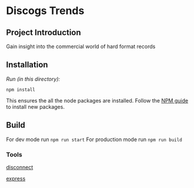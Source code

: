 # Discogs Trends

## Project Introduction
Gain insight into the commercial world of hard format records

## Installation

*Run (in this directory):*

  `npm install`

This ensures the all the node packages are installed. Follow the [NPM guide](https://docs.npmjs.com/cli/install) to install new packages.

## Build

For dev mode run `npm run start`
For production mode run `npm run build`

### Tools

[disconnect](https://github.com/bartve/disconnect)

[express](https://expressjs.com/)
